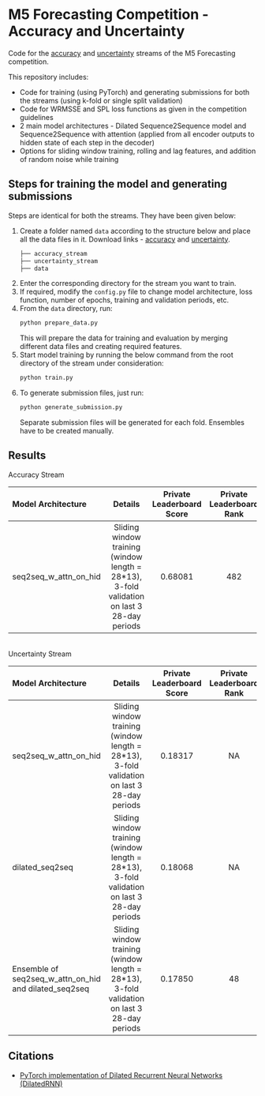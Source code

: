 # M5 Forecasting Competition - Accuracy and Uncertainty 
Code for the [accuracy](https://www.kaggle.com/c/m5-forecasting-accuracy) and 
[uncertainty](https://www.kaggle.com/c/m5-forecasting-uncertainty) streams of the M5 Forecasting competition.

This repository includes:
- Code for training (using PyTorch) and generating submissions for both the streams (using k-fold or single split validation)
- Code for WRMSSE and SPL loss functions as given in the competition guidelines
- 2 main model architectures - Dilated Sequence2Sequence model and Sequence2Sequence with attention 
(applied from all encoder outputs to hidden state of each step in the decoder)
- Options for sliding window training, rolling and lag features, and addition of random noise while training

## Steps for training the model and generating submissions

Steps are identical for both the streams. They have been given below:

1. Create a folder named `data` according to the structure below and place all the
 data files in it. Download links - [accuracy](https://www.kaggle.com/c/m5-forecasting-accuracy/data) and
  [uncertainty](https://www.kaggle.com/c/m5-forecasting-uncertainty/data).
    ```bash
    ├── accuracy_stream
    ├── uncertainty_stream
    ├── data
    ```
2. Enter the corresponding directory for the stream you want to train.
3. If required, modify the `config.py` file to change model architecture, loss function, number of epochs, training and validation periods, etc.
3. From the `data` directory, run:
    ```bash
    python prepare_data.py
    ```
    This will prepare the data for training and evaluation by merging different data files and creating required features.
4. Start model training by running the below command from the root directory of the stream under consideration:
    ```bash
    python train.py
    ```
5. To generate submission files, just run:
    ```bash
    python generate_submission.py
    ```
   Separate submission files will be generated for each fold. Ensembles have to be created manually.

## Results

Accuracy Stream

| Model Architecture        | Details | Private Leaderboard Score | Private Leaderboard Rank
|:-----------|:-----------:|:-------:|:-------:|
| seq2seq_w_attn_on_hid | Sliding window training (window length = 28*13), 3-fold validation on last 3 28-day periods | 0.68081 | 482


\
Uncertainty Stream

| Model Architecture        | Details | Private Leaderboard Score | Private Leaderboard Rank
|:-----------|:-----------:|:-------:|:-------:|
| seq2seq_w_attn_on_hid | Sliding window training (window length = 28*13), 3-fold validation on last 3 28-day periods | 0.18317 | NA
| dilated_seq2seq | Sliding window training (window length = 28*13), 3-fold validation on last 3 28-day periods | 0.18068 | NA
| Ensemble of seq2seq_w_attn_on_hid and dilated_seq2seq | Sliding window training (window length = 28*13), 3-fold validation on last 3 28-day periods | 0.17850 | 48

## Citations
- [PyTorch implementation of Dilated Recurrent Neural Networks (DilatedRNN)](https://github.com/zalandoresearch/pytorch-dilated-rnn)
